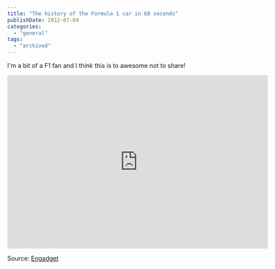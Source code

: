 ```yaml
---
title: "The history of the Formula 1 car in 60 seconds"
publishDate: 2012-07-04
categories: 
  - "general"
tags:
  - "archived"
---
```


I'm a bit of a F1 fan and I think this is to awesome not to share!

<iframe src="https://player.vimeo.com/video/43233380?title=0&amp;byline=0&amp;portrait=0&amp;color=c4af80" frameborder="0" width="600" height="400"></iframe>

Source: [Engadget](https://www.engadget.com/2012/07/03/visualized-the-history-of-the-formula-1-car/)
